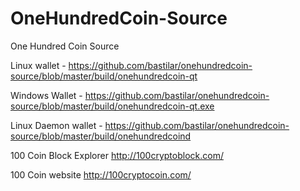 # OneHundredCoin-Source
 One Hundred Coin Source

Linux wallet - https://github.com/bastilar/onehundredcoin-source/blob/master/build/onehundredcoin-qt

Windows Wallet - https://github.com/bastilar/onehundredcoin-source/blob/master/build/onehundredcoin-qt.exe

Linux Daemon wallet - https://github.com/bastilar/onehundredcoin-source/blob/master/build/onehundredcoind

100 Coin Block Explorer http://100cryptoblock.com/

100 Coin website http://100cryptocoin.com/
